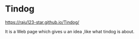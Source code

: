 # Tindog
https://raju123-star.github.io/Tindog/

It is a Web page which gives u an idea ,like what tindog is about.
